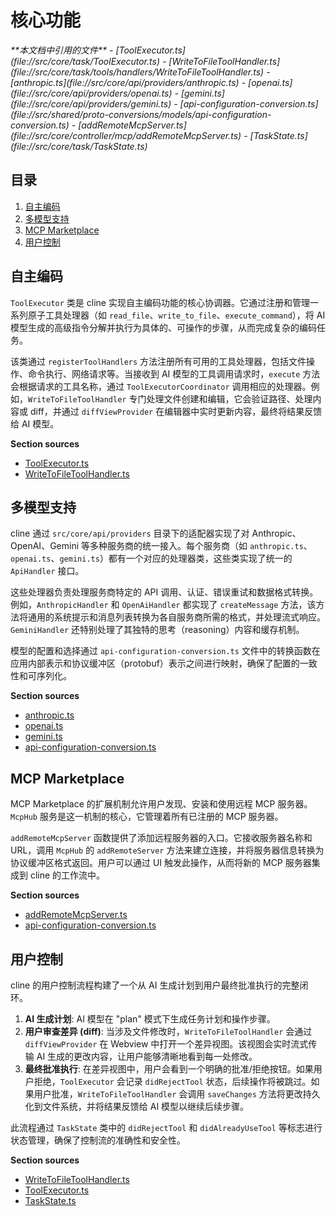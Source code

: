 # 核心功能

<cite>
**本文档中引用的文件**  
- [ToolExecutor.ts](file://src/core/task/ToolExecutor.ts)
- [WriteToFileToolHandler.ts](file://src/core/task/tools/handlers/WriteToFileToolHandler.ts)
- [anthropic.ts](file://src/core/api/providers/anthropic.ts)
- [openai.ts](file://src/core/api/providers/openai.ts)
- [gemini.ts](file://src/core/api/providers/gemini.ts)
- [api-configuration-conversion.ts](file://src/shared/proto-conversions/models/api-configuration-conversion.ts)
- [addRemoteMcpServer.ts](file://src/core/controller/mcp/addRemoteMcpServer.ts)
- [TaskState.ts](file://src/core/task/TaskState.ts)
</cite>

## 目录
1. [自主编码](#自主编码)
2. [多模型支持](#多模型支持)
3. [MCP Marketplace](#mcp-marketplace)
4. [用户控制](#用户控制)

## 自主编码

`ToolExecutor` 类是 cline 实现自主编码功能的核心协调器。它通过注册和管理一系列原子工具处理器（如 `read_file`、`write_to_file`、`execute_command`），将 AI 模型生成的高级指令分解并执行为具体的、可操作的步骤，从而完成复杂的编码任务。

该类通过 `registerToolHandlers` 方法注册所有可用的工具处理器，包括文件操作、命令执行、网络请求等。当接收到 AI 模型的工具调用请求时，`execute` 方法会根据请求的工具名称，通过 `ToolExecutorCoordinator` 调用相应的处理器。例如，`WriteToFileToolHandler` 专门处理文件创建和编辑，它会验证路径、处理内容或 diff，并通过 `diffViewProvider` 在编辑器中实时更新内容，最终将结果反馈给 AI 模型。

**Section sources**
- [ToolExecutor.ts](file://src/core/task/ToolExecutor.ts#L1-L405)
- [WriteToFileToolHandler.ts](file://src/core/task/tools/handlers/WriteToFileToolHandler.ts#L1-L423)

## 多模型支持

cline 通过 `src/core/api/providers` 目录下的适配器实现了对 Anthropic、OpenAI、Gemini 等多种服务商的统一接入。每个服务商（如 `anthropic.ts`、`openai.ts`、`gemini.ts`）都有一个对应的处理器类，这些类实现了统一的 `ApiHandler` 接口。

这些处理器负责处理服务商特定的 API 调用、认证、错误重试和数据格式转换。例如，`AnthropicHandler` 和 `OpenAiHandler` 都实现了 `createMessage` 方法，该方法将通用的系统提示和消息列表转换为各自服务商所需的格式，并处理流式响应。`GeminiHandler` 还特别处理了其独特的思考（reasoning）内容和缓存机制。

模型的配置和选择通过 `api-configuration-conversion.ts` 文件中的转换函数在应用内部表示和协议缓冲区（protobuf）表示之间进行映射，确保了配置的一致性和可序列化。

**Section sources**
- [anthropic.ts](file://src/core/api/providers/anthropic.ts#L1-L246)
- [openai.ts](file://src/core/api/providers/openai.ts#L1-L140)
- [gemini.ts](file://src/core/api/providers/gemini.ts#L1-L472)
- [api-configuration-conversion.ts](file://src/shared/proto-conversions/models/api-configuration-conversion.ts#L185-L339)

## MCP Marketplace

MCP Marketplace 的扩展机制允许用户发现、安装和使用远程 MCP 服务器。`McpHub` 服务是这一机制的核心，它管理着所有已注册的 MCP 服务器。

`addRemoteMcpServer` 函数提供了添加远程服务器的入口。它接收服务器名称和 URL，调用 `McpHub` 的 `addRemoteServer` 方法来建立连接，并将服务器信息转换为协议缓冲区格式返回。用户可以通过 UI 触发此操作，从而将新的 MCP 服务器集成到 cline 的工作流中。

**Section sources**
- [addRemoteMcpServer.ts](file://src/core/controller/mcp/addRemoteMcpServer.ts#L1-L33)
- [api-configuration-conversion.ts](file://src/shared/proto-conversions/models/api-configuration-conversion.ts#L185-L339)

## 用户控制

cline 的用户控制流程构建了一个从 AI 生成计划到用户最终批准执行的完整闭环。

1.  **AI 生成计划**: AI 模型在 "plan" 模式下生成任务计划和操作步骤。
2.  **用户审查差异 (diff)**: 当涉及文件修改时，`WriteToFileToolHandler` 会通过 `diffViewProvider` 在 Webview 中打开一个差异视图。该视图会实时流式传输 AI 生成的更改内容，让用户能够清晰地看到每一处修改。
3.  **最终批准执行**: 在差异视图中，用户会看到一个明确的批准/拒绝按钮。如果用户拒绝，`ToolExecutor` 会记录 `didRejectTool` 状态，后续操作将被跳过。如果用户批准，`WriteToFileToolHandler` 会调用 `saveChanges` 方法将更改持久化到文件系统，并将结果反馈给 AI 模型以继续后续步骤。

此流程通过 `TaskState` 类中的 `didRejectTool` 和 `didAlreadyUseTool` 等标志进行状态管理，确保了控制流的准确性和安全性。

**Section sources**
- [WriteToFileToolHandler.ts](file://src/core/task/tools/handlers/WriteToFileToolHandler.ts#L1-L423)
- [ToolExecutor.ts](file://src/core/task/ToolExecutor.ts#L1-L405)
- [TaskState.ts](file://src/core/task/TaskState.ts#L1-L65)
